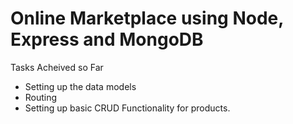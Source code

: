
# Online Marketplace using Node, Express and MongoDB

Tasks Acheived so Far

- Setting up the data models
- Routing
- Setting up basic CRUD Functionality for products. 


